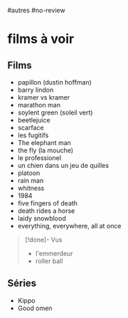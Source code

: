 #autres #no-review 
# films à voir

## Films

 - papillon (dustin hoffman)
 - barry lindon
 - kramer vs kramer
 - marathon man
 - soylent green (soleil vert)
 - beetlejuice
 - scarface
 - les fugitifs
 - The elephant man
 - the fly (la mouche)
 - le professionel
 - un chien dans un jeu de quilles
 - platoon
 - rain man
 - whitness
 - 1984
 - five fingers of death
 - death rides a horse
 - laidy snowblood
 - everything, everywhere, all at once

> [!done]- Vus
> - l'emmerdeur
> - roller ball
## Séries

 - Kippo
 - Good omen

